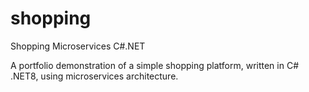 # shopping

Shopping Microservices C#.NET

A portfolio demonstration of a simple shopping platform, written in C# .NET8, using microservices architecture.
